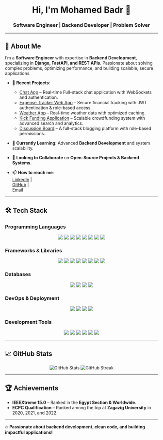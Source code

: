 <h1 align="center">Hi, I'm Mohamed Badr 👋</h1>
<h3 align="center">Software Engineer | Backend Developer | Problem Solver</h3>

---

## 🚀 About Me  
I’m a **Software Engineer** with expertise in **Backend Development**, specializing in **Django, FastAPI, and REST APIs**. Passionate about solving complex problems, optimizing performance, and building scalable, secure applications.

- 🔭 **Recent Projects**:
  - [Chat App](https://github.com/Mohamed-A-Badr/chat-app.git) – Real-time Full-stack chat application with WebSockets and authentication.
  - [Expense Tracker Web App](https://github.com/Mohamed-A-Badr/expense-tracker) – Secure financial tracking with JWT authentication & role-based access.  
  - [Weather App](https://github.com/Mohamed-A-Badr/weather-app) – Real-time weather data with optimized caching.  
  - [Kick Funding Application](https://github.com/kick-Funding-Application/Backend) – Scalable crowdfunding system with advanced search and analytics.  
  - [Discussion Board](https://github.com/Mohamed-A-Badr/Discussion-Board) – A full-stack blogging platform with role-based permissions.  

- 🌱 **Currently Learning**: Advanced **Backend Development** and system scalability.  
- 👯 **Looking to Collaborate** on **Open-Source Projects & Backend Systems**.  
- 📫 **How to reach me**:  
  [LinkedIn](https://www.linkedin.com/in/mohamedbadr115/) |  
  [GitHub](https://github.com/Mohamed-A-Badr) |  
  [Email](mailto:mohmed.abdelaziz.badr@gmail.com)  

---

## 🛠 Tech Stack  

### **Programming Languages**
<p align="center">
  <img src="https://img.shields.io/badge/C/C++-00599C?style=for-the-badge&logo=c&logoColor=white" />
  <img src="https://img.shields.io/badge/Python-3776AB?style=for-the-badge&logo=python&logoColor=white" />
  <img src="https://img.shields.io/badge/JavaScript-F7DF1E?style=for-the-badge&logo=javascript&logoColor=black" />
  <img src="https://img.shields.io/badge/GoLang-00ADD8?style=for-the-badge&logo=go&logoColor=white" />
  <img src="https://img.shields.io/badge/Dart-0175C2?style=for-the-badge&logo=dart&logoColor=white" />
  <img src="https://img.shields.io/badge/SQL-4479A1?style=for-the-badge&logo=mysql&logoColor=white" />
  <img src="https://img.shields.io/badge/HTML-E34F26?style=for-the-badge&logo=html5&logoColor=white" />
  <img src="https://img.shields.io/badge/CSS-1572B6?style=for-the-badge&logo=css3&logoColor=white" />
</p>

### **Frameworks & Libraries**
<p align="center">
  <img src="https://img.shields.io/badge/Django-092E20?style=for-the-badge&logo=django&logoColor=white" />
  <img src="https://img.shields.io/badge/Django%20Rest%20Framework-ff1709?style=for-the-badge&logo=django&logoColor=white" />
  <img src="https://img.shields.io/badge/FastAPI-009688?style=for-the-badge&logo=fastapi&logoColor=white" />
  <img src="https://img.shields.io/badge/Celery-37814A?style=for-the-badge&logo=celery&logoColor=white" />
  <img src="https://img.shields.io/badge/ReactJS-61DAFB?style=for-the-badge&logo=react&logoColor=black" />
  <img src="https://img.shields.io/badge/Fiber-00ADD8?style=for-the-badge&logo=fiber&logoColor=white" />
  <img src="https://img.shields.io/badge/Flutter-02569B?style=for-the-badge&logo=flutter&logoColor=white" />
  <img src="https://img.shields.io/badge/Bootstrap-7952B3?style=for-the-badge&logo=bootstrap&logoColor=white" />
</p>

### **Databases**
<p align="center">
  <img src="https://img.shields.io/badge/PostgreSQL-316192?style=for-the-badge&logo=postgresql&logoColor=white" />
  <img src="https://img.shields.io/badge/SQLite-003B57?style=for-the-badge&logo=sqlite&logoColor=white" />
  <img src="https://img.shields.io/badge/MySQL-4479A1?style=for-the-badge&logo=mysql&logoColor=white" />
  <img src="https://img.shields.io/badge/Redis-DC382D?style=for-the-badge&logo=redis&logoColor=white" />
</p>

### **DevOps & Deployment**
<p align="center">
  <img src="https://img.shields.io/badge/Docker-2496ED?style=for-the-badge&logo=docker&logoColor=white" />
  <img src="https://img.shields.io/badge/Heroku-430098?style=for-the-badge&logo=heroku&logoColor=white" />
  <img src="https://img.shields.io/badge/Git-F05032?style=for-the-badge&logo=git&logoColor=white" />
  <img src="https://img.shields.io/badge/GitHub%20Pages-121011?style=for-the-badge&logo=github&logoColor=white" />
</p>

### **Development Tools**
<p align="center">
  <img src="https://img.shields.io/badge/Postman-FF6C37?style=for-the-badge&logo=postman&logoColor=white" />
  <img src="https://img.shields.io/badge/Sentry-362D59?style=for-the-badge&logo=sentry&logoColor=white" />
  <img src="https://img.shields.io/badge/Swagger-85EA2D?style=for-the-badge&logo=swagger&logoColor=black" />
  <img src="https://img.shields.io/badge/VSCode-007ACC?style=for-the-badge&logo=visualstudiocode&logoColor=white" />
  <img src="https://img.shields.io/badge/PyCharm-000000?style=for-the-badge&logo=pycharm&logoColor=white" />
  <img src="https://img.shields.io/badge/Linux-FCC624?style=for-the-badge&logo=linux&logoColor=black" />
</p>

---

## 📈 GitHub Stats  

<p align="center">
  <img src="https://github-readme-stats.vercel.app/api?username=Mohamed-A-Badr&show_icons=true&theme=radical" alt="GitHub Stats" />
  <img src="https://github-readme-streak-stats.herokuapp.com/?user=Mohamed-A-Badr&theme=radical" alt="GitHub Streak" />
</p>

---

## 🏆 Achievements  
- **IEEEXtreme 15.0** – Ranked in the **Egypt Section & Worldwide**.  
- **ECPC Qualification** – Ranked among the top at **Zagazig University** in 2020, 2021, and 2022.  

---

🔥 **Passionate about backend development, clean code, and building impactful applications!**  
